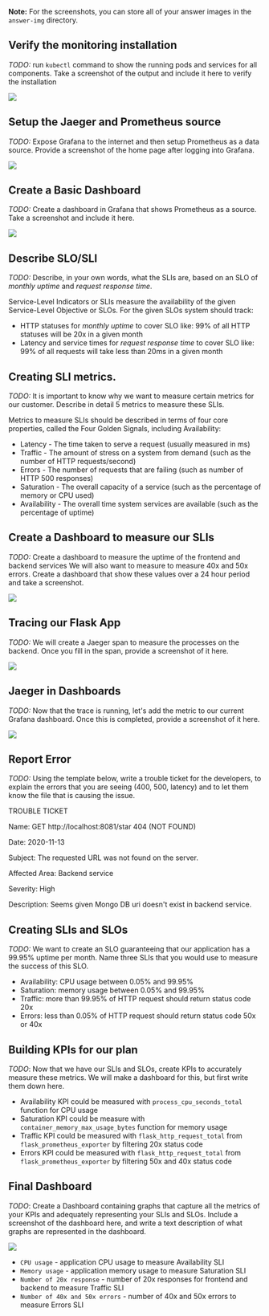 **Note:** For the screenshots, you can store all of your answer images in the `answer-img` directory.

## Verify the monitoring installation

*TODO:* run `kubectl` command to show the running pods and services for all components. Take a screenshot of the output and include it here to verify the installation

![](/answer-img/services.PNG)

## Setup the Jaeger and Prometheus source
*TODO:* Expose Grafana to the internet and then setup Prometheus as a data source. Provide a screenshot of the home page after logging into Grafana.

![](/answer-img/grafana-login.PNG)

## Create a Basic Dashboard
*TODO:* Create a dashboard in Grafana that shows Prometheus as a source. Take a screenshot and include it here.

![](/answer-img/basic-dashboard.PNG)

## Describe SLO/SLI
*TODO:* Describe, in your own words, what the SLIs are, based on an SLO of *monthly uptime* and *request response time*.

Service-Level Indicators or SLIs measure the availability of the given Service-Level Objective or SLOs. For the given SLOs system should track:
- HTTP statuses for *monthly uptime* to cover SLO like: 99% of all HTTP statuses will be 20x in a given month
- Latency and service times for *request response time* to cover SLO like: 99% of all requests will take less than 20ms in a given month

## Creating SLI metrics.
*TODO:* It is important to know why we want to measure certain metrics for our customer. Describe in detail 5 metrics to measure these SLIs. 

Metrics to measure SLIs should be described in terms of four core properties, called the Four Golden Signals, including Availability:
- Latency - The time taken to serve a request (usually measured in ms)
- Traffic - The amount of stress on a system from demand (such as the number of HTTP requests/second)
- Errors - The number of requests that are failing (such as number of HTTP 500 responses)
- Saturation - The overall capacity of a service (such as the percentage of memory or CPU used)
- Availability - The overall time system services are available (such as the percentage of uptime)

## Create a Dashboard to measure our SLIs
*TODO:* Create a dashboard to measure the uptime of the frontend and backend services We will also want to measure to measure 40x and 50x errors. Create a dashboard that show these values over a 24 hour period and take a screenshot.

![](/answer-img/slis-dashboard.PNG)

## Tracing our Flask App
*TODO:*  We will create a Jaeger span to measure the processes on the backend. Once you fill in the span, provide a screenshot of it here.

![](/answer-img/jaeger_trace.PNG)

## Jaeger in Dashboards
*TODO:* Now that the trace is running, let's add the metric to our current Grafana dashboard. Once this is completed, provide a screenshot of it here.

![](/answer-img/jaeger_grafana.PNG)

## Report Error
*TODO:* Using the template below, write a trouble ticket for the developers, to explain the errors that you are seeing (400, 500, latency) and to let them know the file that is causing the issue.

TROUBLE TICKET

Name: GET http://localhost:8081/star 404 (NOT FOUND)

Date: 2020-11-13

Subject: The requested URL was not found on the server.

Affected Area: Backend service

Severity: High

Description: Seems given Mongo DB uri doesn't exist in backend service.

## Creating SLIs and SLOs
*TODO:* We want to create an SLO guaranteeing that our application has a 99.95% uptime per month. Name three SLIs that you would use to measure the success of this SLO.

- Availability: CPU usage between 0.05% and 99.95%
- Saturation: memory usage between 0.05% and 99.95%
- Traffic: more than 99.95% of HTTP request should return status code 20x  
- Errors: less than 0.05% of HTTP request should return status code 50x or 40x
## Building KPIs for our plan
*TODO*: Now that we have our SLIs and SLOs, create KPIs to accurately measure these metrics. We will make a dashboard for this, but first write them down here.

- Availability KPI could be measured with `process_cpu_seconds_total` function for CPU usage
- Saturation KPI could be measure with `container_memory_max_usage_bytes` function for memory usage
- Traffic KPI could be measured with `flask_http_request_total` from `flask_prometheus_exporter` by filtering 20x status code 
- Errors KPI could be measured with `flask_http_request_total` from `flask_prometheus_exporter` by filtering 50x and 40x status code 

## Final Dashboard
*TODO*: Create a Dashboard containing graphs that capture all the metrics of your KPIs and adequately representing your SLIs and SLOs. Include a screenshot of the dashboard here, and write a text description of what graphs are represented in the dashboard.  

![](/answer-img/final-dashboard.PNG)
- `CPU usage` - application CPU usage to measure Availability SLI
- `Memory usage` - application memory usage to measure Saturation SLI
- `Number of 20x response` - number of 20x responses for frontend and backend to measure Traffic SLI
- `Number of 40x and 50x errors` - number of 40x and 50x errors to measure Errors SLI